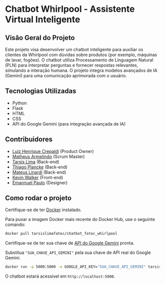 # Chatbot Whirlpool - Assistente Virtual Inteligente

## Visão Geral do Projeto

Este projeto visa desenvolver um chatbot inteligente para auxiliar os clientes da Whirlpool com dúvidas sobre produtos (por exemplo, máquinas de lavar, fogões). O chatbot utiliza Processamento de Linguagem Natural (PLN) para interpretar perguntas e fornecer respostas relevantes, simulando a interação humana. O projeto integra modelos avançados de IA (Gemini) para uma comunicação aprimorada com o usuário.

## Tecnologias Utilizadas

- Python
- Flask
- HTML
- CSS
- API do Google Gemini (para integração avançada de IA)

## Contribuidores

- [Luiz Henrique Crepaldi](https://github.com/LuizHenrique529) (Product Owner)
- [Matheus Armelindo](#) (Scrum Master)
- [Tarsis Lima](https://github.com/tarsislimadev) (Back-end)
- [Thiago Plancke](https://github.com/thiagoplancke) (Back-end)
- [Mateus Linardi](#) (Back-end)
- [Kevin Walker](#) (Front-end)
- [Emannuel Paulo](https://github.com/emannuelp-boldrin) (Designer)

## Como rodar o projeto

Certifique-se de ter [Docker](https://docs.docker.com/engine/install/) instalado.

Para puxar a imagem Docker mais recente do Docker Hub, use o seguinte comando:

```bash
docker pull tarsislimafatec/chatbot_fatec_whirlpool
```

Certifique-se de ter sua chave de [API do Google Gemini](https://aistudio.google.com/api-keys) pronta.

Substitua `"SUA_CHAVE_API_GEMINI"` pela sua chave de API real do Google Gemini. 

```bash
docker run -p 5000:5000 -e GOOGLE_API_KEY="SUA_CHAVE_API_GEMINI" tarsislimafatec/chatbot_fatec_whirlpool
```

O chatbot estará acessível em `http://localhost:5000`.
